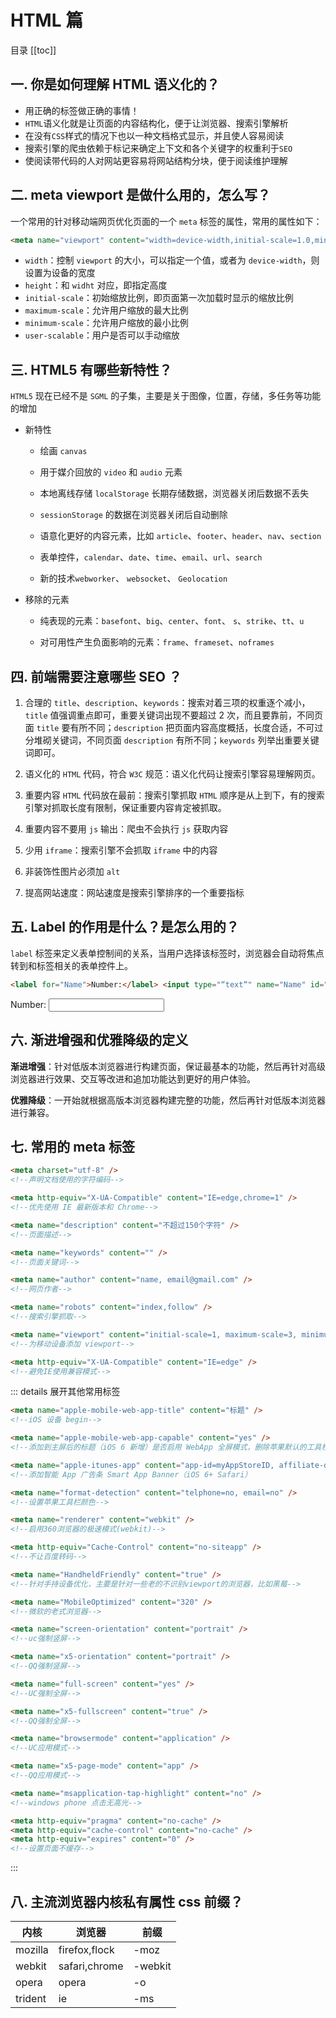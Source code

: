 # HTML 篇
目录
[[toc]]
## 一. 你是如何理解 HTML 语义化的？

- 用正确的标签做正确的事情！
- `HTML`语义化就是让页面的内容结构化，便于让浏览器、搜索引擎解析
- 在没有`CSS`样式的情况下也以一种文档格式显示，并且使人容易阅读
- 搜索引擎的爬虫依赖于标记来确定上下文和各个关键字的权重利于`SEO`
- 使阅读带代码的人对网站更容易将网站结构分块，便于阅读维护理解

## 二. meta viewport 是做什么用的，怎么写？

一个常用的针对移动端网页优化页面的一个 `meta` 标签的属性，常用的属性如下：

```html
<meta name="viewport" content="width=device-width,initial-scale=1.0,minimum-scale=1.0,maximum-scale=1.0,user-scalable=no" />
```

- `width`：控制 `viewport` 的大小，可以指定一个值，或者为 `device-width`，则设置为设备的宽度
- `height`：和 `widht` 对应，即指定高度
- `initial-scale`：初始缩放比例，即页面第一次加载时显示的缩放比例
- `maximum-scale`：允许用户缩放的最大比例
- `minimum-scale`：允许用户缩放的最小比例
- `user-scalable`：用户是否可以手动缩放

## 三. HTML5 有哪些新特性？

`HTML5` 现在已经不是 `SGML` 的子集，主要是关于图像，位置，存储，多任务等功能的增加

- 新特性

  - 绘画 `canvas`

  - 用于媒介回放的 `video` 和 `audio` 元素

  - 本地离线存储 `localStorage` 长期存储数据，浏览器关闭后数据不丢失

  - `sessionStorage` 的数据在浏览器关闭后自动删除

  - 语意化更好的内容元素，比如 `article`、`footer`、`header`、`nav`、`section`

  - 表单控件，`calendar`、`date`、`time`、`email`、`url`、`search`

  - 新的技术`webworker`、 `websocket`、 `Geolocation`

- 移除的元素

  - 纯表现的元素：`basefont`、`big`、`center`、`font`、 `s`、`strike`、`tt`、`u`

  - 对可用性产生负面影响的元素：`frame`、`frameset`、`noframes`

## 四. 前端需要注意哪些 SEO ？

1. 合理的 `title`、`description`、`keywords`：搜索对着三项的权重逐个减小，`title` 值强调重点即可，重要关键词出现不要超过 2 次，而且要靠前，不同页面 `title` 要有所不同；`description` 把页面内容高度概括，长度合适，不可过分堆砌关键词，不同页面 `description` 有所不同；`keywords` 列举出重要关键词即可。
2. 语义化的 `HTML` 代码，符合 `W3C` 规范：语义化代码让搜索引擎容易理解网页。

3. 重要内容 `HTML` 代码放在最前：搜索引擎抓取 `HTML` 顺序是从上到下，有的搜索引擎对抓取长度有限制，保证重要内容肯定被抓取。
4. 重要内容不要用 `js` 输出：爬虫不会执行 `js` 获取内容

5. 少用 `iframe`：搜索引擎不会抓取 `iframe` 中的内容
6. 非装饰性图片必须加 `alt`

7. 提高网站速度：网站速度是搜索引擎排序的一个重要指标

## 五. Label 的作用是什么？是怎么用的？

`label` 标签来定义表单控制间的关系，当用户选择该标签时，浏览器会自动将焦点转到和标签相关的表单控件上。

```html
<label for="Name">Number:</label> <input type="“text“" name="Name" id="Name" />
```

<label for="Name">Number:</label>
<input type="text" name="Name" id="Name"/>

## 六. 渐进增强和优雅降级的定义

**渐进增强**：针对低版本浏览器进行构建页面，保证最基本的功能，然后再针对高级浏览器进行效果、交互等改进和追加功能达到更好的用户体验。

**优雅降级**：一开始就根据高版本浏览器构建完整的功能，然后再针对低版本浏览器进行兼容。

## 七. 常用的 meta 标签

```html
<meta charset="utf-8" />
<!--声明文档使用的字符编码-->
```

```html
<meta http-equiv="X-UA-Compatible" content="IE=edge,chrome=1" />
<!--优先使用 IE 最新版本和 Chrome-->
```

```html
<meta name="description" content="不超过150个字符" />
<!--页面描述-->
```

```html
<meta name="keywords" content="" />
<!--页面关键词-->
```

```html
<meta name="author" content="name, email@gmail.com" />
<!--网页作者-->
```

```html
<meta name="robots" content="index,follow" />
<!--搜索引擎抓取-->
```

```html
<meta name="viewport" content="initial-scale=1, maximum-scale=3, minimum-scale=1, user-scalable=no" />
<!--为移动设备添加 viewport-->
```

```html
<meta http-equiv="X-UA-Compatible" content="IE=edge" />
<!--避免IE使用兼容模式-->
```

::: details 展开其他常用标签

```html
<meta name="apple-mobile-web-app-title" content="标题" />
<!--iOS 设备 begin-->
```

```html
<meta name="apple-mobile-web-app-capable" content="yes" />
<!--添加到主屏后的标题（iOS 6 新增）是否启用 WebApp 全屏模式，删除苹果默认的工具栏和菜单栏-->
```

```html
<meta name="apple-itunes-app" content="app-id=myAppStoreID, affiliate-data=myAffiliateData, app-argument=myURL">
<!--添加智能 App 广告条 Smart App Banner（iOS 6+ Safari）
```

```html
<meta name="format-detection" content="telphone=no, email=no" />
<!--设置苹果工具栏颜色-->
```

```html
<meta name="renderer" content="webkit" />
<!--启用360浏览器的极速模式(webkit)-->
```

```html
<meta http-equiv="Cache-Control" content="no-siteapp" />
<!--不让百度转码-->
```

```html
<meta name="HandheldFriendly" content="true" />
<!--针对手持设备优化，主要是针对一些老的不识别viewport的浏览器，比如黑莓-->
```

```html
<meta name="MobileOptimized" content="320" />
<!--微软的老式浏览器-->
```

```html
<meta name="screen-orientation" content="portrait" />
<!--uc强制竖屏-->
```

```html
<meta name="x5-orientation" content="portrait" />
<!--QQ强制竖屏-->
```

```html
<meta name="full-screen" content="yes" />
<!--UC强制全屏-->
```

```html
<meta name="x5-fullscreen" content="true" />
<!--QQ强制全屏-->
```

```html
<meta name="browsermode" content="application" />
<!--UC应用模式-->
```

```html
<meta name="x5-page-mode" content="app" />
<!--QQ应用模式-->
```

```html
<meta name="msapplication-tap-highlight" content="no" />
<!--windows phone 点击无高光-->
```

```html
<meta http-equiv="pragma" content="no-cache" />
<meta http-equiv="cache-control" content="no-cache" />
<meta http-equiv="expires" content="0" />
<!--设置页面不缓存-->
```

:::

## 八. 主流浏览器内核私有属性 css 前缀？

| 内核    | 浏览器        | 前缀    |
| ------- | ------------- | ------- |
| mozilla | firefox,flock | -moz    |
| webkit  | safari,chrome | -webkit |
| opera   | opera         | -o      |
| trident | ie            | -ms     |
